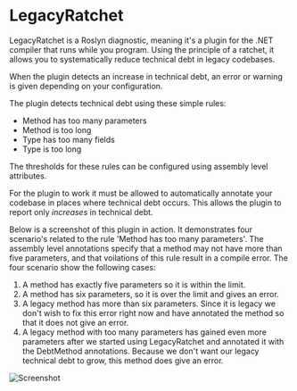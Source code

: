 # LegacyRatchet
LegacyRatchet is a Roslyn diagnostic, meaning it's a plugin for the .NET compiler that runs while you program. Using the principle of a ratchet, it allows you to systematically reduce technical debt in legacy codebases. 

When the plugin detects an increase in technical debt, an error or warning is given depending on your configuration.

The plugin detects technical debt using these simple rules:
* Method has too many parameters
* Method is too long
* Type has too many fields
* Type is too long

The thresholds for these rules can be configured using assembly level attributes.

For the plugin to work it must be allowed to automatically annotate your codebase in places where technical debt occurs.
This allows the plugin to report only *increases* in technical debt.

Below is a screenshot of this plugin in action. It demonstrates four scenario's related to the rule 'Method has too many parameters'. The assembly level annotations specify that a method may not have more than five parameters, and that voilations of this rule result in a compile error. The four scenario show the following cases:

1. A method has exactly five parameters so it is within the limit.
2. A method has six parameters, so it is over the limit and gives an error.
3. A legacy method has more than six parameters. Since it is legacy we don't wish to fix this error right now and have annotated the method so that it does not give an error.
4. A legacy method with too many parameters has gained even more parameters after we started using LegacyRatchet and annotated it with the DebtMethod annotations. Because we don't want our legacy technical debt to grow, this method does give an error.

![Screenshot](http://i.imgur.com/olSbEFO.png)
